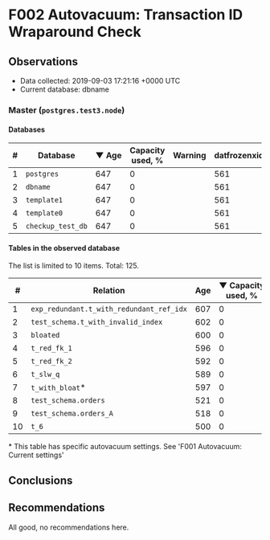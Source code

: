 # F002 Autovacuum: Transaction ID Wraparound Check #

## Observations ##
- Data collected: 2019-09-03 17:21:16 +0000 UTC
- Current database: dbname




### Master (`postgres.test3.node`) ###


#### Databases ####


| \# | Database | &#9660;&nbsp;Age | Capacity used, % | Warning | datfrozenxid |
|--|--------|-----|------------------|---------|--------------|
| 1 |`postgres`|647 |0 |  |561 |
| 2 |`dbname`|647 |0 |  |561 |
| 3 |`template1`|647 |0 |  |561 |
| 4 |`template0`|647 |0 |  |561 |
| 5 |`checkup_test_db`|647 |0 |  |561 |


#### Tables in the observed database ####
The list is limited to 10 items. Total: 125.

| \# | Relation | Age | &#9660;&nbsp;Capacity used, % | Warning |rel_relfrozenxid | toast_relfrozenxid |
|---|-------|-----|------------------|---------|-----------------|--------------------|
| 1 |`exp_redundant.t_with_redundant_ref_idx` |607 |0 |  |601 |0 |
| 2 |`test_schema.t_with_invalid_index` |602 |0 |  |606 |0 |
| 3 |`bloated` |600 |0 |  |608 |0 |
| 4 |`t_red_fk_1` |596 |0 |  |612 |0 |
| 5 |`t_red_fk_2` |592 |0 |  |616 |0 |
| 6 |`t_slw_q` |589 |0 |  |619 |0 |
| 7 |`t_with_bloat`\* |597 |0 |  |611 |0 |
| 8 |`test_schema.orders` |521 |0 |  |687 |0 |
| 9 |`test_schema.orders_A` |518 |0 |  |690 |0 |
| 10 |`t_6` |500 |0 |  |708 |0 |


\* This table has specific autovacuum settings. See 'F001 Autovacuum: Current settings'


## Conclusions ##
 


## Recommendations ##
  All good, no recommendations here.
 

